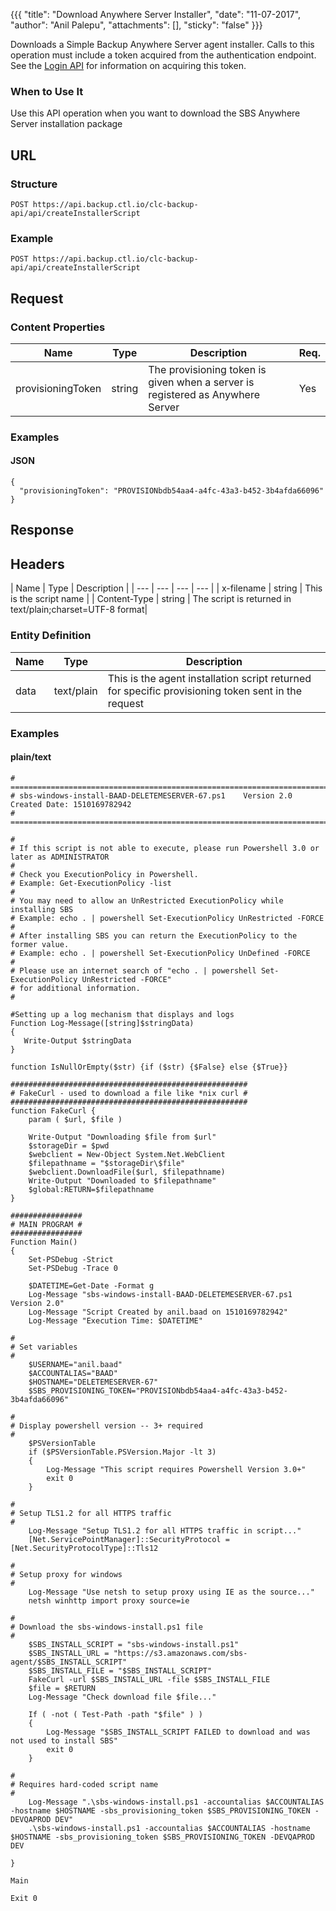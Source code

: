 {{{
  "title": "Download Anywhere Server Installer",
  "date": "11-07-2017",
  "author": "Anil Palepu",
  "attachments": [],
  "sticky": "false"
}}}

Downloads a Simple Backup Anywhere Server agent installer. Calls to this operation must include a token acquired from the authentication endpoint. See the [Login API](../Authentication/login.md) for information on acquiring this token.

### When to Use It

Use this API operation when you want to download the SBS Anywhere Server installation package 

## URL

### Structure

    POST https://api.backup.ctl.io/clc-backup-api/api/createInstallerScript

### Example

    POST https://api.backup.ctl.io/clc-backup-api/api/createInstallerScript

## Request

### Content Properties

| Name | Type | Description | Req. |
| --- | --- | --- | --- |
| provisioningToken | string | The provisioning token is given when a server is registered as Anywhere Server  | Yes |

### Examples

#### JSON

    {
      "provisioningToken": "PROVISIONbdb54aa4-a4fc-43a3-b452-3b4afda66096"
    }

    
## Response

## Headers

| Name | Type | Description |
| --- | --- | --- | --- |
| x-filename | string | This is the script name |
| Content-Type | string | The script is returned in text/plain;charset=UTF-8 format| 

### Entity Definition

| Name | Type | Description |
| --- | --- | --- |
| data | text/plain | This is the agent installation script returned for specific provisioning token sent in the request |

### Examples


#### plain/text
```
# ==========================================================================================================
# sbs-windows-install-BAAD-DELETEMESERVER-67.ps1    Version 2.0   Created Date: 1510169782942
# ==========================================================================================================

#
# If this script is not able to execute, please run Powershell 3.0 or later as ADMINISTRATOR
#
# Check you ExecutionPolicy in Powershell.
# Example: Get-ExecutionPolicy -list
#
# You may need to allow an UnRestricted ExecutionPolicy while installing SBS
# Example: echo . | powershell Set-ExecutionPolicy UnRestricted -FORCE
#
# After installing SBS you can return the ExecutionPolicy to the former value.
# Example: echo . | powershell Set-ExecutionPolicy UnDefined -FORCE
#
# Please use an internet search of "echo . | powershell Set-ExecutionPolicy UnRestricted -FORCE"
# for additional information.
#

#Setting up a log mechanism that displays and logs
Function Log-Message([string]$stringData)
{
   Write-Output $stringData
}

function IsNullOrEmpty($str) {if ($str) {$False} else {$True}}

#####################################################
# FakeCurl - used to download a file like *nix curl #
#####################################################
function FakeCurl {
	param ( $url, $file )

	Write-Output "Downloading $file from $url"
	$storageDir = $pwd
	$webclient = New-Object System.Net.WebClient
	$filepathname = "$storageDir\$file"
	$webclient.DownloadFile($url, $filepathname)
	Write-Output "Downloaded to $filepathname"
	$global:RETURN=$filepathname
}

################
# MAIN PROGRAM #
################
Function Main()
{
	Set-PSDebug -Strict
	Set-PSDebug -Trace 0

	$DATETIME=Get-Date -Format g
	Log-Message "sbs-windows-install-BAAD-DELETEMESERVER-67.ps1     Version 2.0"
	Log-Message "Script Created by anil.baad on 1510169782942"
	Log-Message "Execution Time: $DATETIME"

#
# Set variables
#
	$USERNAME="anil.baad"
	$ACCOUNTALIAS="BAAD"
	$HOSTNAME="DELETEMESERVER-67"
	$SBS_PROVISIONING_TOKEN="PROVISIONbdb54aa4-a4fc-43a3-b452-3b4afda66096"

#
# Display powershell version -- 3+ required
#	
	$PSVersionTable
	if ($PSVersionTable.PSVersion.Major -lt 3)
	{
		Log-Message "This script requires Powershell Version 3.0+"
		exit 0
	}

#
# Setup TLS1.2 for all HTTPS traffic
#
	Log-Message "Setup TLS1.2 for all HTTPS traffic in script..."
	[Net.ServicePointManager]::SecurityProtocol = [Net.SecurityProtocolType]::Tls12

#	
# Setup proxy for windows
#
	Log-Message "Use netsh to setup proxy using IE as the source..."
	netsh winhttp import proxy source=ie 

#
# Download the sbs-windows-install.ps1 file
#		
	$SBS_INSTALL_SCRIPT = "sbs-windows-install.ps1"
	$SBS_INSTALL_URL = "https://s3.amazonaws.com/sbs-agent/$SBS_INSTALL_SCRIPT"
	$SBS_INSTALL_FILE = "$SBS_INSTALL_SCRIPT"
	FakeCurl -url $SBS_INSTALL_URL -file $SBS_INSTALL_FILE	
	$file = $RETURN
	Log-Message "Check download file $file..."
	
	If ( -not ( Test-Path -path "$file" ) )
	{
		Log-Message "$SBS_INSTALL_SCRIPT FAILED to download and was not used to install SBS"
		exit 0
	}

#
# Requires hard-coded script name
#
	Log-Message ".\sbs-windows-install.ps1 -accountalias $ACCOUNTALIAS -hostname $HOSTNAME -sbs_provisioning_token $SBS_PROVISIONING_TOKEN -DEVQAPROD DEV"
	.\sbs-windows-install.ps1 -accountalias $ACCOUNTALIAS -hostname $HOSTNAME -sbs_provisioning_token $SBS_PROVISIONING_TOKEN -DEVQAPROD DEV

}

Main

Exit 0
```